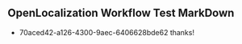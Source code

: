 ## OpenLocalization Workflow Test MarkDown
* 70aced42-a126-4300-9aec-6406628bde62 
thanks!<!--HONumber=Mar16_HO2-->
